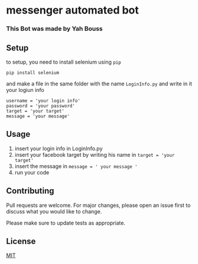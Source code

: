 # **messenger automated bot**

### This Bot was made by Yah Bouss


## Setup
to setup, you need to install selenium using `pip`

`pip install selenium`

and make a file in the same folder with the name `LoginInfo.py`
and write in it your logiun info
```
username = 'your login info'   
password = 'your password'
target = 'your target'
message = 'your message'
```

## Usage

  1.  insert your login info in LoginInfo.py 
  2.  insert your facebook target by writing his name in ` target = 'your target' `
  3.  insert the message in ` message = ' your message ' `
  4.  run your code

## Contributing
Pull requests are welcome. For major changes, please open an issue first to discuss what you would like to change.

Please make sure to update tests as appropriate.

## License
[MIT](https://choosealicense.com/licenses/mit/)
